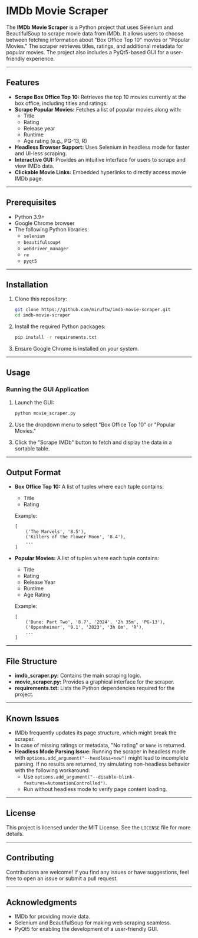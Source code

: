 # IMDb Movie Scraper

The **IMDb Movie Scraper** is a Python project that uses Selenium and BeautifulSoup to scrape movie data from IMDb. It allows users to choose between fetching information about "Box Office Top 10" movies or "Popular Movies." The scraper retrieves titles, ratings, and additional metadata for popular movies. The project also includes a PyQt5-based GUI for a user-friendly experience.

---

## Features

- **Scrape Box Office Top 10:** Retrieves the top 10 movies currently at the box office, including titles and ratings.
- **Scrape Popular Movies:** Fetches a list of popular movies along with:
  - Title
  - Rating
  - Release year
  - Runtime
  - Age rating (e.g., PG-13, R)
- **Headless Browser Support:** Uses Selenium in headless mode for faster and UI-less scraping.
- **Interactive GUI:** Provides an intuitive interface for users to scrape and view IMDb data.
- **Clickable Movie Links:** Embedded hyperlinks to directly access movie IMDb page.

---

## Prerequisites

- Python 3.9+
- Google Chrome browser
- The following Python libraries:
  - `selenium`
  - `beautifulsoup4`
  - `webdriver_manager`
  - `re`
  - `pyqt5`

---

## Installation

1. Clone this repository:
   ```bash
   git clone https://github.com/miruftw/imdb-movie-scraper.git
   cd imdb-movie-scraper
   ```

2. Install the required Python packages:
   ```bash
   pip install -r requirements.txt
   ```

3. Ensure Google Chrome is installed on your system.

---

## Usage

### Running the GUI Application

1. Launch the GUI:
   ```bash
   python movie_scraper.py
   ```

2. Use the dropdown menu to select "Box Office Top 10" or "Popular Movies."

3. Click the "Scrape IMDb" button to fetch and display the data in a sortable table.

---

## Output Format

- **Box Office Top 10:**
  A list of tuples where each tuple contains:
  - Title
  - Rating

  Example:
  ```
  [
      ('The Marvels', '8.5'),
      ('Killers of the Flower Moon', '8.4'),
      ...
  ]
  ```

- **Popular Movies:**
  A list of tuples where each tuple contains:
  - Title
  - Rating
  - Release Year
  - Runtime
  - Age Rating

  Example:
  ```
  [
      ('Dune: Part Two', '8.7', '2024', '2h 35m', 'PG-13'),
      ('Oppenheimer', '9.1', '2023', '3h 0m', 'R'),
      ...
  ]
  ```

---

## File Structure

- **imdb_scraper.py:** Contains the main scraping logic.
- **movie_scraper.py:** Provides a graphical interface for the scraper.
- **requirements.txt:** Lists the Python dependencies required for the project.

---

## Known Issues

- IMDb frequently updates its page structure, which might break the scraper.
- In case of missing ratings or metadata, "No rating" or `None` is returned.
- **Headless Mode Parsing Issue:** Running the scraper in headless mode with `options.add_argument("--headless=new")` might lead to incomplete parsing. If no results are returned, try simulating non-headless behavior with the following workaround:
  - Use `options.add_argument("--disable-blink-features=AutomationControlled")`.
  - Run without headless mode to verify page content loading.

---

## License

This project is licensed under the MIT License. See the `LICENSE` file for more details.

---

## Contributing

Contributions are welcome! If you find any issues or have suggestions, feel free to open an issue or submit a pull request.

---

## Acknowledgments

- IMDb for providing movie data.
- Selenium and BeautifulSoup for making web scraping seamless.
- PyQt5 for enabling the development of a user-friendly GUI.


